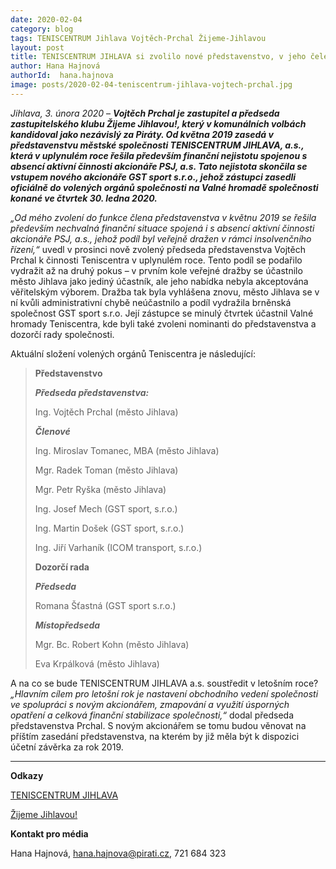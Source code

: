 ```yaml
---
date: 2020-02-04
category: blog
tags: TENISCENTRUM Jihlava Vojtěch-Prchal Žijeme-Jihlavou
layout: post
title: TENISCENTRUM JIHLAVA si zvolilo nové představenstvo, v jeho čele stojí zastupitel Vojtěch Prchal
author: Hana Hajnová
authorId:  hana.hajnova
image: posts/2020-02-04-teniscentrum-jihlava-vojtech-prchal.jpg
---
```


*Jihlava, 3. února 2020* – ***Vojtěch Prchal je zastupitel a předseda zastupitelského klubu Žijeme Jihlavou!, který v komunálních volbách kandidoval jako nezávislý za Piráty. Od května 2019 zasedá v představenstvu městské společnosti TENISCENTRUM JIHLAVA, a.s., která v uplynulém roce řešila především finanční nejistotu spojenou s absencí aktivní činnosti akcionáře PSJ, a.s. Tato nejistota skončila se vstupem nového akcionáře GST sport s.r.o., jehož zástupci zasedli oficiálně do volených orgánů společnosti na Valné hromadě společnosti konané ve čtvrtek 30. ledna 2020.***

*„Od mého zvolení do funkce člena představenstva v květnu 2019 se řešila především nechvalná finanční situace spojená i s absencí aktivní činnosti akcionáře PSJ, a.s., jehož podíl byl veřejně dražen v rámci insolvenčního řízení,“* uvedl v prosinci nově zvolený předseda představenstva Vojtěch Prchal k činnosti Teniscentra v uplynulém roce. Tento podíl se podařilo vydražit až na druhý pokus – v prvním kole veřejné dražby se účastnilo město Jihlava jako jediný účastník, ale jeho nabídka nebyla akceptována věřitelským výborem. Dražba tak byla vyhlášena znovu, město Jihlava se v ní kvůli administrativní chybě neúčastnilo a podíl vydražila brněnská společnost GST sport s.r.o. Její zástupce se minulý čtvrtek účastnil Valné hromady Teniscentra, kde byli také zvoleni nominanti do představenstva a dozorčí rady společnosti. 

Aktuální složení volených orgánů Teniscentra je následující:

> **Představenstvo**
>
> ***Předseda představenstva:***
>
> Ing. Vojtěch Prchal (město Jihlava)
>
> ***Členové***
>
> Ing. Miroslav Tomanec, MBA (město Jihlava)
>
> Mgr. Radek Toman (město Jihlava)
>
> Mgr. Petr Ryška (město Jihlava)
>
> Ing. Josef Mech (GST sport, s.r.o.)
>
> Ing. Martin Došek (GST sport, s.r.o.)
>
> Ing. Jiří Varhaník (ICOM transport, s.r.o.)
>
> **Dozorčí rada**
>
> ***Předseda***
>
> Romana Šťastná (GST sport s.r.o.)
>
> ***Místopředseda***
>
> Mgr. Bc. Robert Kohn (město Jihlava)
>
> Eva Krpálková (město Jihlava)

A na co se bude TENISCENTRUM JIHLAVA a.s. soustředit v letošním roce? *„Hlavním cílem pro letošní rok je nastavení obchodního vedení společnosti ve spolupráci s novým akcionářem, zmapování a využití úsporných opatření a celková finanční stabilizace společnosti,“* dodal předseda představenstva Prchal. S novým akcionářem se tomu budou věnovat na příštím zasedání představenstva, na kterém by již měla být k dispozici účetní závěrka za rok 2019.    

---

**Odkazy**

[TENISCENTRUM JIHLAVA](https://www.teniscentrum-ji.cz)

[Žijeme Jihlavou!](http://www.zijemejihlavou.cz)

**Kontakt pro média**

Hana Hajnová, <hana.hajnova@pirati.cz>, 721 684 323
